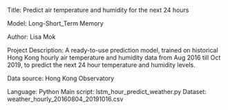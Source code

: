 Title: Predict air temperature and humidity for the next 24 hours

Model: Long-Short_Term Memory 

Author: Lisa Mok

Project Description: A ready-to-use prediction model, trained on historical Hong Kong hourly air temperature and humidity data from Aug 2016 till Oct 2019, to predict the next 24 hour temperature and humidity levels.

Data source: Hong Kong Observatory

Language: Python
Main script: lstm_hour_predict_weather.py
Dataset: weather_hourly_20160804_20191016.csv


 

